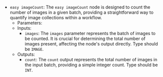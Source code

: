 - `easy imageCount`: The `easy imageCount` node is designed to count the number of images in a given batch, providing a straightforward way to quantify image collections within a workflow.
    - Parameters:
    - Inputs:
        - `images`: The `images` parameter represents the batch of images to be counted. It is crucial for determining the total number of images present, affecting the node's output directly. Type should be `IMAGE`.
    - Outputs:
        - `count`: The `count` output represents the total number of images in the input batch, providing a simple integer count. Type should be `INT`.
